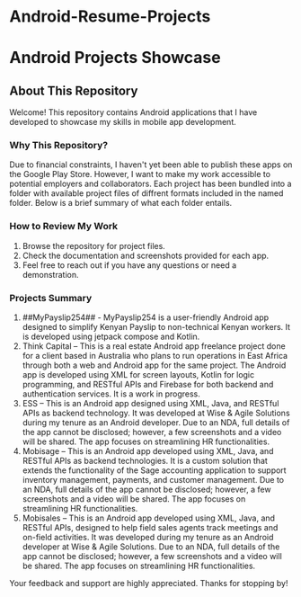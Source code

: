 # Android-Resume-Projects

# Android Projects Showcase

## About This Repository

Welcome! This repository contains Android applications that I have developed to showcase my skills in mobile app development.

### Why This Repository?

Due to financial constraints, I haven't yet been able to publish these apps on the Google Play Store. However, I want to make my work accessible to potential employers and collaborators. Each project has been bundled into a folder with available project files of diffrent formats included in the named folder. Below is a brief summary of what each folder entails.

### How to Review My Work

1. Browse the repository for project files.
2. Check the documentation and screenshots provided for each app.
3. Feel free to reach out if you have any questions or need a demonstration.

### Projects Summary

1. ##MyPayslip254## - MyPayslip254 is a user-friendly Android app designed to simplify Kenyan
   Payslip to non-technical Kenyan workers. It is developed using jetpack compose and Kotlin.
2. Think Capital – This is a real estate Android app freelance project done for a client based in
   Australia who plans to run operations in East Africa through both a web and Android app for
   the same project. The Android app is developed using XML for screen layouts, Kotlin for
   logic programming, and RESTful APIs and Firebase for both backend and authentication
   services. It is a work in progress.
3. ESS – This is an Android app designed using XML, Java, and RESTful APIs as backend
   technology. It was developed at Wise & Agile Solutions during my tenure as an Android
   developer. Due to an NDA, full details of the app cannot be disclosed; however, a few
   screenshots and a video will be shared. The app focuses on streamlining HR functionalities.
4. Mobisage – This is an Android app developed using XML, Java, and RESTful APIs as
   backend technologies. It is a custom solution that extends the functionality of the Sage
   accounting application to support inventory management, payments, and customer
   management. Due to an NDA, full details of the app cannot be disclosed; however, a few
   screenshots and a video will be shared. The app focuses on streamlining HR functionalities.
5. Mobisales – This is an Android app developed using XML, Java, and RESTful APIs,
   designed to help field sales agents track meetings and on-field activities. It was developed
   during my tenure as an Android developer at Wise & Agile Solutions. Due to an NDA, full
   details of the app cannot be disclosed; however, a few screenshots and a video will be shared.
   The app focuses on streamlining HR functionalities.

Your feedback and support are highly appreciated. Thanks for stopping by!
